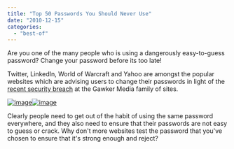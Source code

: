 ```yaml
---
title: "Top 50 Passwords You Should Never Use"
date: "2010-12-15"
categories: 
  - "best-of"
---
```


Are you one of the many people who is using a dangerously easy-to-guess password? Change your password before its too late!

Twitter, LinkedIn, World of Warcraft and Yahoo are amongst the popular websites which are advising users to change their passwords in light of the [recent security breach](http://www.cosmogeek.info/2010/12/linkedin-suspended-gawker-hacked-user.html) at the Gawker Media family of sites.

[![image](images/image%5B11%5D.png "image")![image](http://lh3.ggpht.com/_40bmzDo_mBs/TQjWOkn8VMI/AAAAAAAABnc/cttBhrb6vx4/image_thumb%5B7%5D.png?imgmax=800 "image")](http://lh4.ggpht.com/_40bmzDo_mBs/TQjWLixRbiI/AAAAAAAABnQ/HkiU5MLP1q4/s1600-h/image%5B3%5D.png)

Clearly people need to get out of the habit of using the same password everywhere, and they also need to ensure that their passwords are not easy to guess or crack. Why don't more websites test the password that you've chosen to ensure that it's strong enough and reject?
